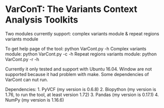 # VarConT: The Variants Context Analysis Toolkits
Two modules currently support: complex variants module & repeat regions variants module

To get help page of the tool: python VarCont.py -h
Complex variants module: python VarCont.py -c -h
Repeat regions variants module: python VarCont.py -r -h

Currently it only tested and support with Ubuntu 16.04. Window are not supported because it had problem with make. Some dependencies of VarCont can nut run.

Dependencies: 1. PyVCF (my version is 0.6.8)
              2. Biopython (my version is 1.76, to run the tool, at least version 1.72)
              3. Pandas (my version is 0.17.1)
              4. NumPy (my version is 1.16.6)
              